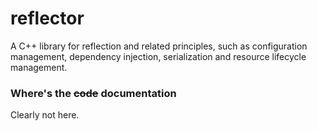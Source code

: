 reflector
=========

A C++ library for reflection and related principles, such as configuration management, dependency injection, serialization and resource lifecycle management.

### Where's the ~~code~~ documentation
Clearly not here.
